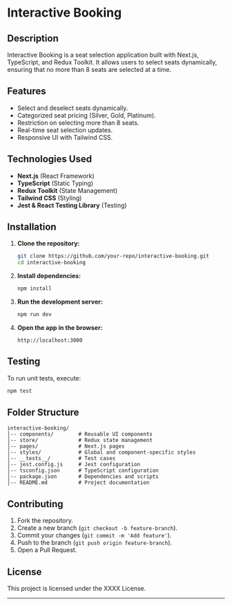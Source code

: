 # Interactive Booking

## Description

Interactive Booking is a seat selection application built with Next.js, TypeScript, and Redux Toolkit. It allows users to select seats dynamically, ensuring that no more than 8 seats are selected at a time.

## Features

- Select and deselect seats dynamically.
- Categorized seat pricing (Silver, Gold, Platinum).
- Restriction on selecting more than 8 seats.
- Real-time seat selection updates.
- Responsive UI with Tailwind CSS.

## Technologies Used

- **Next.js** (React Framework)
- **TypeScript** (Static Typing)
- **Redux Toolkit** (State Management)
- **Tailwind CSS** (Styling)
- **Jest & React Testing Library** (Testing)

## Installation

1. **Clone the repository:**
   ```sh
   git clone https://github.com/your-repo/interactive-booking.git
   cd interactive-booking
   ```
2. **Install dependencies:**
   ```sh
   npm install
   ```
3. **Run the development server:**
   ```sh
   npm run dev
   ```
4. **Open the app in the browser:**
   ```
   http://localhost:3000
   ```

## Testing

To run unit tests, execute:

```sh
npm test
```

## Folder Structure

```
interactive-booking/
│-- components/        # Reusable UI components
│-- store/             # Redux state management
│-- pages/             # Next.js pages
│-- styles/            # Global and component-specific styles
│-- __tests__/         # Test cases
│-- jest.config.js     # Jest configuration
│-- tsconfig.json      # TypeScript configuration
│-- package.json       # Dependencies and scripts
│-- README.md          # Project documentation
```

## Contributing

1. Fork the repository.
2. Create a new branch (`git checkout -b feature-branch`).
3. Commit your changes (`git commit -m 'Add feature'`).
4. Push to the branch (`git push origin feature-branch`).
5. Open a Pull Request.

## License

This project is licensed under the XXXX License.

---
